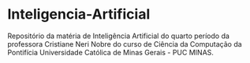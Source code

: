 # Inteligencia-Artificial
Repositório da matéria de Inteligência Artificial do quarto período da professora Cristiane Neri Nobre do curso de Ciência da Computação da Pontifícia Universidade Católica de Minas Gerais - PUC MINAS.
